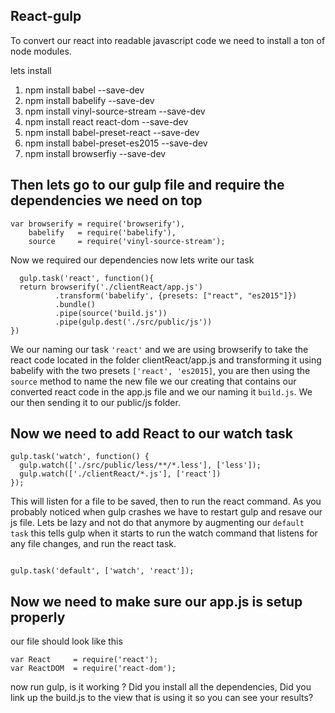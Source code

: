 ## React-gulp

To convert our react into readable javascript code we need to install a 
ton of node modules.   

lets install
1. npm install babel --save-dev
2. npm install babelify --save-dev
3. npm install vinyl-source-stream --save-dev 
4. npm install react react-dom --save-dev
5. npm install babel-preset-react --save-dev
6. npm install babel-preset-es2015 --save-dev
7. npm install browserfiy --save-dev

## Then lets go to our gulp file and require the dependencies we need on top
```
var browserify = require('browserify'),
    babelify   = require('babelify'),
    source     = require('vinyl-source-stream');

```

Now we required our dependencies now lets write our task

```
  gulp.task('react', function(){
  return browserify('./clientReact/app.js')
          .transform('babelify', {presets: ["react", "es2015"]})
          .bundle()
          .pipe(source('build.js'))
          .pipe(gulp.dest('./src/public/js'))
})
```

We our naming our task `'react'` and we are using browserify to take the react code
located in the folder clientReact/app.js and transforming it using babelify with the 
two presets `['react', 'es2015]`, you are then using the `source` method to name the new 
file we our creating that contains our converted react code in the app.js file and we our naming
it `build.js`.  We our then sending it to our public/js folder.


## Now we need to add React to our watch task 

```
gulp.task('watch', function() {
  gulp.watch(['./src/public/less/**/*.less'], ['less']);
  gulp.watch(['./clientReact/*.js'], ['react'])
});

```

This will listen for a file to be saved, then to run the react command.
As you probably noticed when gulp crashes we have to restart gulp and 
resave our js file. Lets be lazy and not do that anymore by augmenting our
`default task` this tells gulp when it starts to run the watch command that listens
for any file changes, and run the react task.

```

gulp.task('default', ['watch', 'react']);

```


## Now we need to make sure our app.js is setup properly

our file should look like this

```
var React     = require('react');
var ReactDOM  = require('react-dom');

```

now run gulp, is it working ? Did you install all the dependencies, Did you link
up the build.js to the view that is using it so you can see your results?

